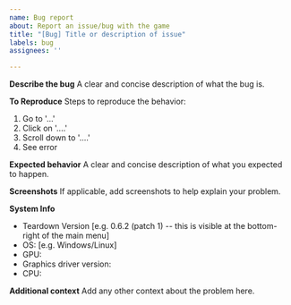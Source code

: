 ```yaml
---
name: Bug report
about: Report an issue/bug with the game
title: "[Bug] Title or description of issue"
labels: bug
assignees: ''

---
```


**Describe the bug**
A clear and concise description of what the bug is.

**To Reproduce**
Steps to reproduce the behavior:
1. Go to '...'
2. Click on '....'
3. Scroll down to '....'
4. See error

**Expected behavior**
A clear and concise description of what you expected to happen.

**Screenshots**
If applicable, add screenshots to help explain your problem.

**System Info**
 - Teardown Version [e.g. 0.6.2 (patch 1) -- this is visible at the bottom-right of the main menu]
 - OS: [e.g. Windows/Linux]
 - GPU: 
 - Graphics driver version:
 - CPU:

**Additional context**
Add any other context about the problem here.

